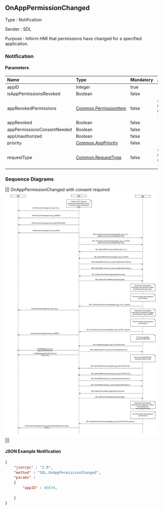 ## OnAppPermissionChanged

Type
: Notification

Sender
: SDL

Purpose
: Inform HMI that permissions have changed for a specified application.

### Notification

#### Parameters

|Name|Type|Mandatory|Additional|
|:---|:---|:--------|:---------|
|appID|Integer|true||
|isAppPermissionsRevoked|Boolean|false||
|appRevokedPermissions|[Common.PermissionItem](../../Common/Structs/index.md#permissionitem)|false|array: true<br>minsize: 1<br>maxsize: 100|
|appRevoked|Boolean|false||
|appPermissionsConsentNeeded|Boolean|false||
|appUnauthorized|Boolean|false||
|priority|[Common.AppPriority](../../Common/Enums/index.md#apppriority)|false||
|requestType|[Common.RequestType](../../Common/Enums/index.md#requesttype)|false|array: true<br>minsize: 0<br>maxsize: 100|

### Sequence Diagrams
|||
OnAppPermissionChanged with consent required
![OnAppPermissionChanged](./assets/OnAppPermissionChanged.png)
|||

#### JSON Example Notification
```json
{
	"jsonrpc" : "2.0",
	"method" : "SDL.OnAppPermissionChanged",
	"params" :  
	{
		"appID" : 65674,

	}
}
```
